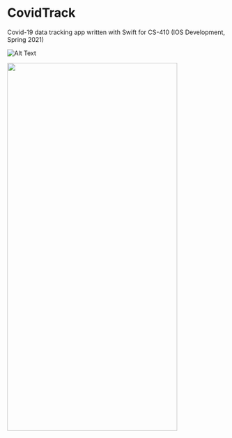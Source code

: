 # CovidTrack
Covid-19 data tracking app written with Swift for CS-410 (IOS Development, Spring 2021)

![Alt Text](https://dakotakirkbride.github.io/Portfolio/static/media/covidTrackGif.7a638f31.gif)

<img src="https://dakotakirkbride.github.io/Portfolio/static/media/covidTrackGif.7a638f31.gif" width="390" height="844" />




